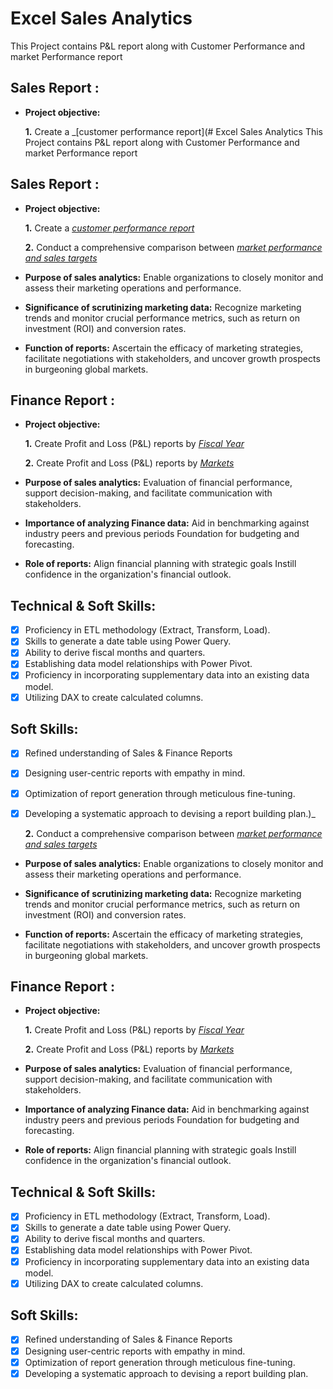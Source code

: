 # Excel Sales Analytics
This Project contains P&L report along with Customer Performance and market Performance report 
## Sales Report :


- **Project objective:** 

    **1.** Create a _[customer performance report](# Excel Sales Analytics
This Project contains P&L report along with Customer Performance and market Performance report 
## Sales Report :


- **Project objective:** 

    **1.** Create a _[customer performance report](https://github.com/Princekrdev/AtliQ-Excel-Report/blob/main/Customer%20Performance%20Report.pdf)_ 

    **2.** Conduct a comprehensive comparison between _[market performance and sales targets](https://github.com/Princekrdev/AtliQ-Excel-Report/blob/main/Market%20Performance%20vs%20Target%20Report.pdf)_

- **Purpose of sales analytics:** Enable organizations to closely monitor and assess their marketing operations and performance.

- **Significance of scrutinizing marketing data:** Recognize marketing trends and monitor crucial performance metrics, such as return on investment (ROI) and conversion rates.

- **Function of reports:**  Ascertain the efficacy of marketing strategies, facilitate negotiations with stakeholders, and uncover growth prospects in burgeoning global markets.


## Finance Report :

- **Project objective:** 

    **1.** Create Profit and Loss (P&L) reports by _[Fiscal Year](https://github.com/Princekrdev/AtliQ-Excel-Report/blob/main/P%26L%20Statement%20by%20Fiscal%20Year.pdf)_ 

   **2.** Create Profit and Loss (P&L) reports by _[Markets](https://github.com/Princekrdev/AtliQ-Excel-Report/blob/main/P%26L%20Statement%20by%20Markets.pdf)_

- **Purpose of sales analytics:** Evaluation of financial performance, support decision-making, and facilitate communication with stakeholders.

- **Importance of analyzing Finance data:** Aid in benchmarking against industry peers and previous periods Foundation for budgeting and forecasting.

- **Role of reports:** Align financial planning with strategic goals Instill confidence in the organization's financial outlook.


## Technical & Soft Skills:
- [x]	Proficiency in ETL methodology (Extract, Transform, Load).
- [x]	Skills to generate a date table using Power Query.
- [x]	Ability to derive fiscal months and quarters.
- [x]	Establishing data model relationships with Power Pivot.
- [x]	Proficiency in incorporating supplementary data into an existing data model.
- [x]	Utilizing DAX to create calculated columns.

## Soft Skills:
- [x]	Refined understanding of Sales & Finance Reports
- [x]	Designing user-centric reports with empathy in mind.
- [x]	Optimization of report generation through meticulous fine-tuning.
- [x]	Developing a systematic approach to devising a report building plan.)_ 

    **2.** Conduct a comprehensive comparison between _[market performance and sales targets](https://github.com/Princekrdev/AtliQ-Excel-Report/blob/main/Market%20Performance%20vs%20Target%20Report.pdf)_

- **Purpose of sales analytics:** Enable organizations to closely monitor and assess their marketing operations and performance.

- **Significance of scrutinizing marketing data:** Recognize marketing trends and monitor crucial performance metrics, such as return on investment (ROI) and conversion rates.

- **Function of reports:**  Ascertain the efficacy of marketing strategies, facilitate negotiations with stakeholders, and uncover growth prospects in burgeoning global markets.


## Finance Report :

- **Project objective:** 

    **1.** Create Profit and Loss (P&L) reports by _[Fiscal Year](https://github.com/Princekrdev/AtliQ-Excel-Report/blob/main/P%26L%20Statement%20by%20Fiscal%20Year.pdf)_ 

   **2.** Create Profit and Loss (P&L) reports by _[Markets](https://github.com/Princekrdev/AtliQ-Excel-Report/blob/main/P%26L%20Statement%20by%20Markets.pdf)_

- **Purpose of sales analytics:** Evaluation of financial performance, support decision-making, and facilitate communication with stakeholders.

- **Importance of analyzing Finance data:** Aid in benchmarking against industry peers and previous periods Foundation for budgeting and forecasting.

- **Role of reports:** Align financial planning with strategic goals Instill confidence in the organization's financial outlook.


## Technical & Soft Skills:
- [x]	Proficiency in ETL methodology (Extract, Transform, Load).
- [x]	Skills to generate a date table using Power Query.
- [x]	Ability to derive fiscal months and quarters.
- [x]	Establishing data model relationships with Power Pivot.
- [x]	Proficiency in incorporating supplementary data into an existing data model.
- [x]	Utilizing DAX to create calculated columns.

## Soft Skills:
- [x]	Refined understanding of Sales & Finance Reports
- [x]	Designing user-centric reports with empathy in mind.
- [x]	Optimization of report generation through meticulous fine-tuning.
- [x]	Developing a systematic approach to devising a report building plan.
